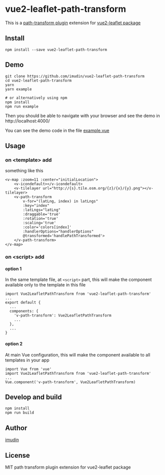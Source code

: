 # vue2-leaflet-path-transform

This is a [path-transform plugin](https://www.npmjs.com/package/leaflet-path-transform) extension for [vue2-leaflet package](https://github.com/KoRiGaN/Vue2Leaflet)

## Install

    npm install --save vue2-leaflet-path-transform

## Demo

    git clone https://github.com/imudin/vue2-leaflet-path-transform
    cd vue2-leaflet-path-transform
    yarn
    yarn example

    # or alternatively using npm
    npm install
    npm run example

Then you should be able to navigate with your browser and see the demo in http://localhost:4000/

You can see the demo code in the file [example.vue](example.vue)

## Usage

### on &lt;template&gt; add

something like this

    <v-map :zoom=11 :center="initialLocation">
        <v-icondefault></v-icondefault>
        <v-tilelayer url="http://{s}.tile.osm.org/{z}/{x}/{y}.png"></v-tilelayer>
        <v-path-transform 
            v-for="(latLng, index) in latLngs"
            :key="index"
            :latLngs="latLng"
            :draggable='true'
            :rotation='true'
            :scaling='true'
            :color='colors[index]'
            :handlerOptions="handlerOptions"
            @transformed='handlePathTransformed'>
        </v-path-transform>
    </v-map>

### on &lt;script&gt; add

#### option 1

In the same template file, at `<script>` part, this will make the component available only to the template in this file

    import Vue2LeafletPathTransform from 'vue2-leaflet-path-transform'
    ...
    export default {
      ...
      components: {
        'v-path-transform': Vue2LeafletPathTransform
        ...
      },
      ...
    }

#### option 2

At main Vue configuration, this will make the component available to all templates in your app

    import Vue from 'vue'
    import Vue2LeafletPathTransform from 'vue2-leaflet-path-transform'
    ...
    Vue.component('v-path-transform', Vue2LeafletPathTransform)

## Develop and build

    npm install
    npm run build

## Author

[imudin](https://github.com/imudin/)


## License

MIT
path transform plugin extension for vue2-leaflet package
